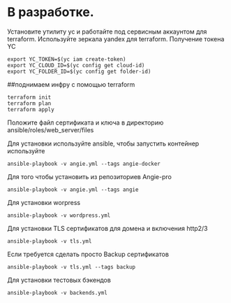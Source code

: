 # В разработке.
Установите утилиту yc и работайте под сервисным аккаунтом для terraform. Используйте зеркала yandex для terraform.
Получение токена YC
```
export YC_TOKEN=$(yc iam create-token) 
export YC_CLOUD_ID=$(yc config get cloud-id)  
export YC_FOLDER_ID=$(yc config get folder-id)
```
##поднимаем инфру с помощью terraform
```
terraform init
terraform plan
terraform apply
```
Положите файл сертификата и ключа в директорию ansible/roles/web_server/files

Для установки используйте ansible, чтобы запустить контейнер используйте
```
ansible-playbook -v angie.yml --tags angie-docker
```
Для того чтобы установить из репозиториев Angie-pro
```
ansible-playbook -v angie.yml --tags angie
```
Для установки worpress
```
ansible-playbook -v wordpress.yml
```
Для установки TLS сертификатов для домена и включения http2/3
```
ansible-playbook -v tls.yml 
```
Если требуется сделать просто Backup сертификатов
```
ansible-playbook -v tls.yml --tags backup
``` 
Для установки тестовых бэкендов
```
ansible-playbook -v backends.yml
``` 